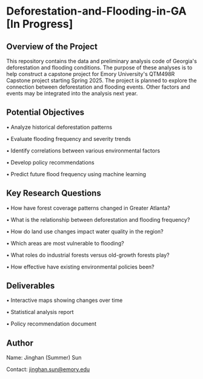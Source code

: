 # Deforestation-and-Flooding-in-GA [In Progress]

## Overview of the Project 

This repository contains the data and preliminary analysis code of Georgia's deforestation and flooding conditions. The purpose of these analyses is to help construct a capstone project for Emory University's 
QTM498R Capstone project starting Spring 2025. The project is planned to explore the connection between deforestation and flooding events. Other factors and events may be integrated into the analysis next year.

## Potential Objectives

•	Analyze historical deforestation patterns 

•	Evaluate flooding frequency and severity trends

•	Identify correlations between various environmental factors

•	Develop policy recommendations

•	Predict future flood frequency using machine learning


## Key Research Questions

•	How have forest coverage patterns changed in Greater Atlanta? 

•	What is the relationship between deforestation and flooding frequency? 

•	How do land use changes impact water quality in the region? 

•	Which areas are most vulnerable to flooding?  

•	What roles do industrial forests versus old-growth forests play?

•	How effective have existing environmental policies been? 

## Deliverables

•	Interactive maps showing changes over time 

•	Statistical analysis report 

•	Policy recommendation document

## Author
Name: Jinghan (Summer) Sun

Contact: jinghan.sun@emory.edu
